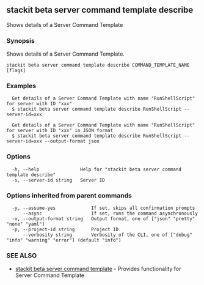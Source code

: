 ## stackit beta server command template describe

Shows details of a Server Command Template

### Synopsis

Shows details of a Server Command Template.

```
stackit beta server command template describe COMMAND_TEMPLATE_NAME [flags]
```

### Examples

```
  Get details of a Server Command Template with name "RunShellScript" for server with ID "xxx"
  $ stackit beta server command template describe RunShellScript --server-id=xxx

  Get details of a Server Command Template with name "RunShellScript" for server with ID "xxx" in JSON format
  $ stackit beta server command template describe RunShellScript --server-id=xxx --output-format json
```

### Options

```
  -h, --help               Help for "stackit beta server command template describe"
  -s, --server-id string   Server ID
```

### Options inherited from parent commands

```
  -y, --assume-yes             If set, skips all confirmation prompts
      --async                  If set, runs the command asynchronously
  -o, --output-format string   Output format, one of ["json" "pretty" "none" "yaml"]
  -p, --project-id string      Project ID
      --verbosity string       Verbosity of the CLI, one of ["debug" "info" "warning" "error"] (default "info")
```

### SEE ALSO

* [stackit beta server command template](./stackit_beta_server_command_template.md)	 - Provides functionality for Server Command Template

